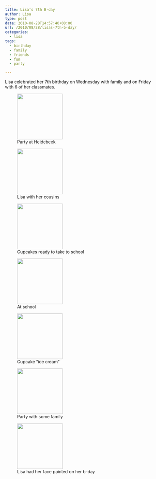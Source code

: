 ```yaml
---
title: Lisa’s 7th B-day
author: Lisa
type: post
date: 2010-08-28T14:57:40+00:00
url: /2010/08/28/lisas-7th-b-day/
categories:
  - lisa
tags:
  - birthday
  - family
  - friends
  - fun
  - party

---
```

Lisa celebrated her 7th birthday on Wednesday with family and on Friday with 6 of her classmates.

<div id='gallery-8' class='gallery galleryid-215 gallery-columns-3 gallery-size-thumbnail'>
  <figure class='gallery-item'> 
  
  <div class='gallery-icon portrait'>
    <a href='http://www.lisablevins.com/uploads/2010/08/100_2465.jpg'><img width="150" height="150" src="http://www.lisablevins.com/uploads/2010/08/100_2465-150x150.jpg" class="attachment-thumbnail size-thumbnail" alt="" aria-describedby="gallery-8-216" /></a>
  </div><figcaption class='wp-caption-text gallery-caption' id='gallery-8-216'> Party at Heidebeek </figcaption></figure><figure class='gallery-item'> 
  
  <div class='gallery-icon landscape'>
    <a href='http://www.lisablevins.com/uploads/2010/08/100_2458.jpg'><img width="150" height="150" src="http://www.lisablevins.com/uploads/2010/08/100_2458-150x150.jpg" class="attachment-thumbnail size-thumbnail" alt="" aria-describedby="gallery-8-217" /></a>
  </div><figcaption class='wp-caption-text gallery-caption' id='gallery-8-217'> Lisa with her cousins </figcaption></figure><figure class='gallery-item'> 
  
  <div class='gallery-icon landscape'>
    <a href='http://www.lisablevins.com/uploads/2010/08/100_2451.jpg'><img width="150" height="150" src="http://www.lisablevins.com/uploads/2010/08/100_2451-150x150.jpg" class="attachment-thumbnail size-thumbnail" alt="" aria-describedby="gallery-8-218" /></a>
  </div><figcaption class='wp-caption-text gallery-caption' id='gallery-8-218'> Cupcakes ready to take to school </figcaption></figure><figure class='gallery-item'> 
  
  <div class='gallery-icon portrait'>
    <a href='http://www.lisablevins.com/uploads/2010/08/100_2453.jpg'><img width="150" height="150" src="http://www.lisablevins.com/uploads/2010/08/100_2453-150x150.jpg" class="attachment-thumbnail size-thumbnail" alt="" aria-describedby="gallery-8-219" /></a>
  </div><figcaption class='wp-caption-text gallery-caption' id='gallery-8-219'> At school </figcaption></figure><figure class='gallery-item'> 
  
  <div class='gallery-icon landscape'>
    <a href='http://www.lisablevins.com/uploads/2010/08/100_2447.jpg'><img width="150" height="150" src="http://www.lisablevins.com/uploads/2010/08/100_2447-150x150.jpg" class="attachment-thumbnail size-thumbnail" alt="" aria-describedby="gallery-8-220" /></a>
  </div><figcaption class='wp-caption-text gallery-caption' id='gallery-8-220'> Cupcake &#8220;ice cream&#8221; </figcaption></figure><figure class='gallery-item'> 
  
  <div class='gallery-icon landscape'>
    <a href='http://www.lisablevins.com/uploads/2010/08/100_2454.jpg'><img width="150" height="150" src="http://www.lisablevins.com/uploads/2010/08/100_2454-150x150.jpg" class="attachment-thumbnail size-thumbnail" alt="" aria-describedby="gallery-8-221" /></a>
  </div><figcaption class='wp-caption-text gallery-caption' id='gallery-8-221'> Party with some family </figcaption></figure><figure class='gallery-item'> 
  
  <div class='gallery-icon portrait'>
    <a href='http://www.lisablevins.com/uploads/2010/08/100_2505.jpg'><img width="150" height="150" src="http://www.lisablevins.com/uploads/2010/08/100_2505-150x150.jpg" class="attachment-thumbnail size-thumbnail" alt="" aria-describedby="gallery-8-222" /></a>
  </div><figcaption class='wp-caption-text gallery-caption' id='gallery-8-222'> Lisa had her face painted on her b-day </figcaption></figure>
</div>